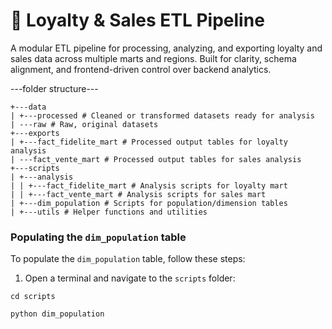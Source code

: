 # 🧠 Loyalty & Sales ETL Pipeline

A modular ETL pipeline for processing, analyzing, and exporting loyalty and sales data across multiple marts and regions. Built for clarity, schema alignment, and frontend-driven control over backend analytics.

---folder structure---
```
+---data
| +---processed # Cleaned or transformed datasets ready for analysis
| ---raw # Raw, original datasets
+---exports
| +---fact_fidelite_mart # Processed output tables for loyalty analysis
| ---fact_vente_mart # Processed output tables for sales analysis
+---scripts
| +---analysis
| | +---fact_fidelite_mart # Analysis scripts for loyalty mart
| | +---fact_vente_mart # Analysis scripts for sales mart
| +---dim_population # Scripts for population/dimension tables
| +---utils # Helper functions and utilities
```

### Populating the `dim_population` table

To populate the `dim_population` table, follow these steps:

1. Open a terminal and navigate to the `scripts` folder:
```
cd scripts
```
```
python dim_population
```
